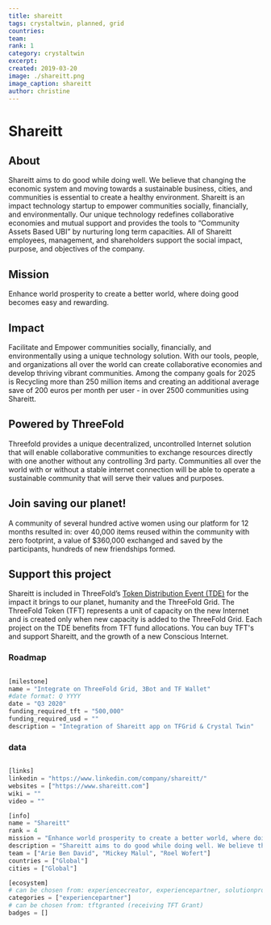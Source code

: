 ```yaml
---
title: shareitt
tags: crystaltwin, planned, grid
countries: 
team: 
rank: 1
category: crystaltwin
excerpt: 
created: 2019-03-20
image: ./shareitt.png
image_caption: shareitt
author: christine
---
```




# Shareitt

## About

Shareitt aims to do good while doing well. We believe that changing the economic system and moving towards a sustainable business, cities, and communities is essential to create a healthy environment. Shareitt is an impact technology startup to empower communities socially, financially, and environmentally. Our unique technology redefines collaborative economies and mutual support and provides the tools to “Community Assets Based UBI” by nurturing long term capacities. All of Shareitt employees, management, and shareholders support the social impact, purpose, and objectives of the company.

## Mission

Enhance world prosperity to create a better world, where doing good becomes easy and rewarding.

## Impact

Facilitate and Empower communities socially, financially, and environmentally using a unique technology solution. With our tools, people, and organizations all over the world can create collaborative economies and develop thriving vibrant communities. Among the company goals for 2025 is Recycling more than 250 million items and creating an additional average save of 200 euros per month per user - in over 2500 communities using Shareitt.

## Powered by ThreeFold

Threefold provides a unique decentralized, uncontrolled Internet solution that will enable collaborative communities to exchange resources directly with one another without any controlling 3rd party. Communities all over the world with or without a stable internet connection will be able to operate a sustainable community that will serve their values and purposes.

## Join saving our planet!

A community of several hundred active women using our platform for 12 months resulted in: over 40,000 items reused within the community with zero footprint, a value of $360,000 exchanged and saved by the participants, hundreds of new friendships formed.

## Support this project

Shareitt is included in ThreeFold’s [Token Distribution Event (TDE)](https://wiki.threefold.io/#/tdeoverview)</a> for the impact it brings to our planet, humanity and the ThreeFold Grid.
The ThreeFold Token (TFT) represents a unit of capacity on the new Internet and is created only when new capacity is added to the ThreeFold Grid.
Each project on the TDE benefits from TFT fund allocations. You can buy TFT's and support Shareitt, and the growth of a new Conscious Internet.

### Roadmap

```python

[milestone]
name = "Integrate on ThreeFold Grid, 3Bot and TF Wallet"
#date format: Q YYYY
date = "Q3 2020"
funding_required_tft = "500,000"
funding_required_usd = ""
description = "Integration of Shareitt app on TFGrid & Crystal Twin"

```

### data

```python

[links]
linkedin = "https://www.linkedin.com/company/shareitt/"
websites = ["https://www.shareitt.com"]
wiki = ""
video = ""

[info]
name = "Shareitt"
rank = 4
mission = "Enhance world prosperity to create a better world, where doing good becomes easy and rewarding."
description = "Shareitt aims to do good while doing well. We believe that changing the economic system and moving towards a sustainable business, cities, and communities is essential to create a healthy environment. Shareitt is an impact technology startup to empower communities socially, financially, and environmentally. Our unique technology redefines collaborative economies and mutual support and provides the tools to “Community Assets Based UBI” by nurturing long term capacities. All of Shareitt employees, management, and shareholders support the social impact, purpose, and objectives of the company. Among the company goals for 2025 is Recycling more than 250 million items and creating an additional average save of 200 euros per month per user - in over 2500 communities using Shareitt."
team = ["Arie Ben David", "Mickey Malul", "Roel Wofert"]
countries = ["Global"]
cities = ["Global"]

[ecosystem]
# can be chosen from: experiencecreator, experiencepartner, solutionprovider, farmer, systemintegrator
categories = ["experiencepartner"]
# can be chosen from: tftgranted (receiving TFT Grant)
badges = []

```
